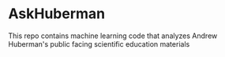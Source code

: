 # AskHuberman
This repo contains machine learning code that analyzes Andrew Huberman's public facing scientific education materials
